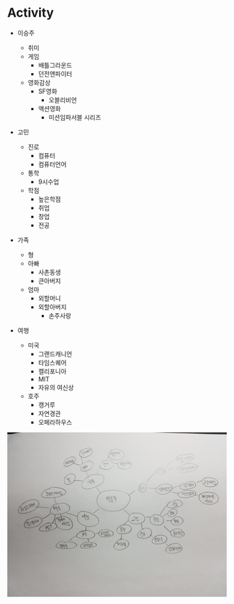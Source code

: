 # Activity
* 이승주
  * 취미
   * 게임
     * 배틀그라운드
     * 던전앤파이터
  * 영화감상
    * SF영화
      * 오블리비언
    * 액션영화
      * 미션임파서블 시리즈
    
* 고민
  * 진로
    * 컴퓨터
    * 컴퓨터언어
  * 통학
    * 9시수업
  * 학점
    * 높은학점
    * 취업
    * 창업
    * 전공
* 가족
  * 형
  * 아빠
    * 사촌동생
    * 큰아버지
  * 엄마
    * 외할머니
    * 외할아버지
      * 손주사랑 
* 여행
  * 미국
    * 그랜드캐니언
    * 타임스퀘어
    * 캘리포니아
    * MIT
    * 자유의 여신상
  * 호주
    * 캥거루
    * 자연경관
    * 오페라하우스
    
![mind_map_image](KakaoTalk_20181004_230241916.jpg)
